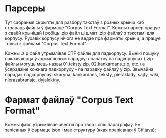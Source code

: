 # Парсеры
Тут сабраныя скрыпты для разбору тэкстаў з розных крыніц каб ствараць файлы ў фармаце "Corpus Text Format".
Кожны парсер працуе з сваёй крыніцай і робіць .zip файл ці шмат .zip файлаў з тэкстамі для корпусу.
Рухавік корпусу нічога не ведае пра фарматы крыніц, а працуе толькі з файламі "Corpus Text Format".

Кожны .zip файл утрымлівае CTF файлы для падкорпусу. Вынікі пошуку паказваюцца ў адмысловым парадку:
спачатку па падкорпусах (.zip файлы могуць мець назвы 01.teksty.zip, 02.kankardans.zip, etc.) а ўсярэдзіне
кожнага падкорпусу - па парадку файлаў у zip. Звычайна парадак падкорпусаў:  skaryna, kankardans, teksty, pieraklady, sajty, wiki, nierazabranaje, dyjalektny.

# Фармат файлаў "Corpus Text Format"
Кожны файл утрымлівае звесткі пра твор і спіс параграфаў. Ён запісаныя ў фармаце json і мае структуру (якая прапісаная ў Ctf.java):
